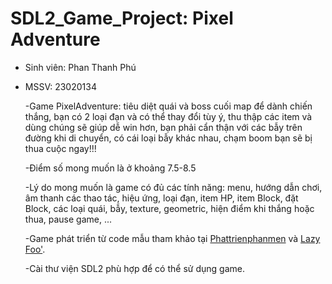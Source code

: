 # SDL2_Game_Project: Pixel Adventure
+ Sinh viên: Phan Thanh Phú
+ MSSV: 23020134
  
    -Game PixelAdventure: tiêu diệt quái và boss cuối map để dành chiến thắng, bạn có 2 loại đạn và có thể thay đổi tùy ý,
     thu thập các item và dùng chúng sẽ giúp dễ win hơn, bạn phải cẩn thận với các bẫy trên đường khi di chuyển,
     có cái loại bẫy khác nhau, chạm boom bạn sẽ bị thua cuộc ngay!!!
  
    -Điểm số mong muốn là ở khoảng 7.5-8.5
  
    -Lý do mong muốn là game có đủ các tính năng: menu, hướng dẫn chơi, âm thanh các thao tác, hiệu ứng, loại đạn, item HP,
     item Block, đặt Block, các loại quái, bẫy, texture, geometric, hiện điểm khi thắng hoặc thua, pause game, ...
  
    -Game phát triển từ code mẫu tham khảo tại [Phattrienphanmen](https://www.youtube.com/@PhatTrienPhanMem123AZ) và [Lazy Foo'](https://lazyfoo.net/tutorials/SDL/index.php).

    -Cài thư viện SDL2 phù hợp để có thể sử dụng game.
